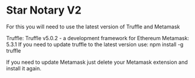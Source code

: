 # Star Notary V2

For this you will need to use the latest version of Truffle and Metamask

Truffle: Truffle v5.0.2 - a development framework for Ethereum
Metamask: 5.3.1
If you need to update truffle to the latest version use: npm install -g truffle

If you need to update Metamask just delete your Metamask extension and install it again.
